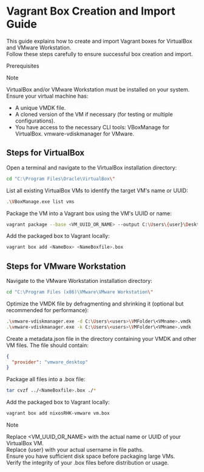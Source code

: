 # Vagrant Box Creation and Import Guide  
This guide explains how to create and import Vagrant boxes for VirtualBox and VMware Workstation.  
Follow these steps carefully to ensure successful box creation and import.  

Prerequisites
> [!NOTE]  
> VirtualBox and/or VMware Workstation must be installed on your system.  
> Ensure your virtual machine has:  
* A unique VMDK file.
* A cloned version of the VM if necessary (for testing or multiple configurations).
* You have access to the necessary CLI tools:
VBoxManage for VirtualBox.
vmware-vdiskmanager for VMware.

## Steps for VirtualBox
Open a terminal and navigate to the VirtualBox installation directory:
``` bash
cd "C:\Program Files\Oracle\VirtualBox\"
```
List all existing VirtualBox VMs to identify the target VM's name or UUID:  
```  bash
.\VBoxManage.exe list vms
```
Package the VM into a Vagrant box using the VM's UUID or name:  
```  bash
vagrant package --base <VM_UUID_OR_NAME> --output C:\Users\{user}\Desktop\<NameBoxfile>.box
```
Add the packaged box to Vagrant locally:  
```  bash
vagrant box add <NameBox> <NameBoxfile>.box
```
## Steps for VMware Workstation
Navigate to the VMware Workstation installation directory:  
```  bash
cd "C:\Program Files (x86)\VMware\VMware Workstation\"
```
Optimize the VMDK file by defragmenting and shrinking it (optional but recommended for performance):  
```  bash
.\vmware-vdiskmanager.exe -d C:\Users\<users>\VMFolder\<VMname>.vmdk
.\vmware-vdiskmanager.exe -k C:\Users\<users>\VMFolder\<VMname>.vmdk
```
Create a metadata.json file in the directory containing your VMDK and other VM files. The file should contain:

``` json
{
  "provider": "vmware_desktop"
}
```
Package all files into a .box file:  

``` bash
tar cvzf ../<NameBoxfile>.box ./*
```
Add the packaged box to Vagrant locally:  

``` bash 
vagrant box add nixosRHK-vmware vm.box
```
> [!NOTE]
> Replace <VM_UUID_OR_NAME> with the actual name or UUID of your VirtualBox VM.  
> Replace {user} with your actual username in file paths.  
> Ensure you have sufficient disk space before packaging large VMs.  
> Verify the integrity of your .box files before distribution or usage.  
